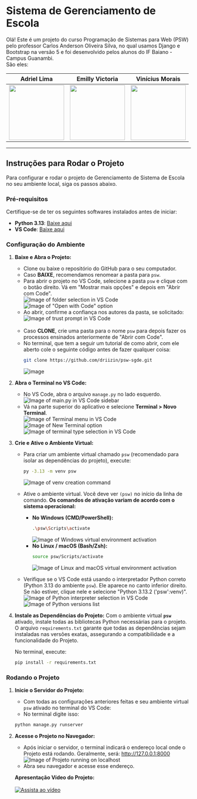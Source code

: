 # Sistema de Gerenciamento de Escola
Olá! Este é um projeto do curso Programação de Sistemas para Web (PSW) pelo professor Carlos Anderson Oliveira Silva, no qual usamos Django e Bootstrap na versão 5 e foi desenvolvido pelos alunos do IF Baiano - Campus Guanambi.<br>
São eles: 

| Adriel Lima                                                                                   | Emilly Victoria                                                                                 | Vinícius Morais                                                                                 |
| :---------------------------------------------------------------------------------------------: | :---------------------------------------------------------------------------------------------: | :---------------------------------------------------------------------------------------------: |
| <a href="https://www.instagram.com/wrttdriel/"><img src="https://github.com/user-attachments/assets/45e6c560-ff1b-4bd7-9ea0-2ec6b8cfc48a" width="150" height="150"></a> | <a href="https://www.instagram.com/emillyszf/"><img src="https://github.com/user-attachments/assets/8a459df9-41e4-4dc4-8361-cb00cd794882" width="150" height="150"></a> | <a href="https://www.instagram.com/wtfvinaa/"><img src="https://github.com/user-attachments/assets/ed14cfb8-6721-43e9-a474-da1c94e16ee5" width="150" height="150"></a> |

---

## Instruções para Rodar o Projeto

Para configurar e rodar o projeto de Gerenciamento de Sistema de Escola no seu ambiente local, siga os passos abaixo.

### Pré-requisitos

Certifique-se de ter os seguintes softwares instalados antes de iniciar:

* **Python 3.13**: [Baixe aqui](https://www.python.org/downloads/release/python-3132/)
* **VS Code**: [Baixe aqui](https://code.visualstudio.com/download)

### Configuração do Ambiente

1.  **Baixe e Abra o Projeto:**
    * Clone ou baixe o repositório do GitHub para o seu computador.
    * Caso **BAIXE**, recomendamos renomear a pasta para `psw`.
    * Para abrir o projeto no VS Code, selecione a pasta `psw` e clique com o botão direito. Vá em "Mostrar mais opções" e depois em "Abrir com Code".<br>
        ![Image of folder selection in VS Code](https://github.com/user-attachments/assets/637e19b7-95ef-4f4e-9f2f-cf1bfa7040f7)<br>
        ![Image of "Open with Code" option](https://github.com/user-attachments/assets/47960288-5148-40be-97ce-df01809d1980)<br>
    * Ao abrir, confirme a confiança nos autores da pasta, se solicitado:<br>
        ![Image of trust prompt in VS Code](https://github.com/user-attachments/assets/bc4daeb9-b84f-4ada-837a-51215a025efd)<br><br>
    * Caso **CLONE**, crie uma pasta para o nome `psw` para depois fazer os processos ensinados anteriormente de "Abrir com Code".<br>
    *  No terminal, que tem a seguir um tutorial de como abrir, com ele aberto cole o seguinte código antes de fazer qualquer coisa:
         ```bash
         git clone https://github.com/driizin/psw-sgde.git
         ```
         ![image](https://github.com/user-attachments/assets/fb5c95e6-b6ff-4d6b-b434-1421a9de540d)


2.  **Abra o Terminal no VS Code:**
    * No VS Code, abra o arquivo `manage.py` no lado esquerdo.<br>
        ![Image of main.py in VS Code sidebar](https://github.com/user-attachments/assets/13c42d7c-13d5-41fd-ae80-75f5c20af962)
    * Vá na parte superior do aplicativo e selecione **Terminal > Novo Terminal**.<br>
        ![Image of Terminal menu in VS Code](https://github.com/user-attachments/assets/27569e8b-1ac0-4e7a-b600-ad85890bafc4)<br>
        ![Image of New Terminal option](https://github.com/user-attachments/assets/c76451a6-8252-4808-91ad-cd31fe61fe9b)<br>
        ![Image of terminal type selection in VS Code](https://github.com/user-attachments/assets/06a7a9cc-b192-437e-b4db-abee67938afe)<br>

3.  **Crie e Ative o Ambiente Virtual:**
    * Para criar um ambiente virtual chamado `psw` (recomendado para isolar as dependências do projeto), execute:
        ```bash
        py -3.13 -m venv psw
        ```
        ![Image of venv creation command](https://github.com/user-attachments/assets/81281276-7d51-4ec7-96ce-03a051240a5d)
    * Ative o ambiente virtual. Você deve ver `(psw)` no início da linha de comando. **Os comandos de ativação variam de acordo com o sistema operacional:**
        * **No Windows (CMD/PowerShell):**
            ```bash
            .\psw\Scripts\activate
            ```
            ![Image of Windows virtual environment activation](https://github.com/user-attachments/assets/64667b8a-891e-4f9c-a377-1f481c45ea4b)
        * **No Linux / macOS (Bash/Zsh):**
            ```bash
            source psw/Scripts/activate
            ```
            ![Image of Linux and macOS virtual environment activation](https://github.com/user-attachments/assets/32f85aab-1663-4b0e-8e88-81cfef0101d3)

    * Verifique se o VS Code está usando o interpretador Python correto (Python 3.13 do ambiente `psw`). Ele aparece no canto inferior direito. Se não estiver, clique nele e selecione "Python 3.13.2 ('psw':venv)".<br>
        ![Image of Python interpreter selection in VS Code](https://github.com/user-attachments/assets/f20aa7ae-2743-4363-b120-db727df2577b)<br>
        ![Image of Python versions list](https://github.com/user-attachments/assets/e6c3e9ae-e026-47d5-a5c5-4f691a7ccefd)

4.  **Instale as Dependências do Projeto:**
    Com o ambiente virtual **`psw`** ativado, instale todas as bibliotecas Python necessárias para o projeto. O arquivo `requirements.txt` garante que todas as dependências sejam instaladas nas versões exatas, assegurando a compatibilidade e a funcionalidade do Projeto.

    No terminal, execute:
    ```bash
    pip install -r requirements.txt
    ```
### Rodando o Projeto

1.  **Inicie o Servidor do Projeto:**
    * Com todas as configurações anteriores feitas e seu ambiente virtual `psw` ativado no terminal do VS Code:
    * No terminal digite isso:<br>
    ```bash
    python manage.py runserver
    ```

2.  **Acesse o Projeto no Navegador:**
    * Após iniciar o servidor, o terminal indicará o endereço local onde o Projeto está rodando. Geralmente, será:
        http://127.0.0.1:8000
        ![Image of Projeto running on localhost](https://github.com/user-attachments/assets/a095dad3-d04c-4729-ba70-02030db6ede7)<br>
    * Abra seu navegador e acesse esse endereço.

    **Apresentação Vídeo do Projeto:**<br><br>
[![Assista ao vídeo](https://github.com/user-attachments/assets/57f3084f-e07a-4fb5-96a6-8f7ee9f5d08e)](https://www.youtube.com/watch?v=eVnCa5wuwdU&list=WL)
